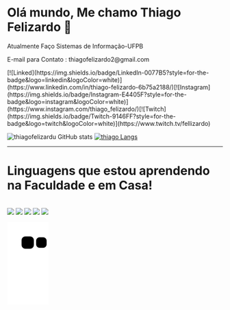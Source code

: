 <h1>Olá mundo, Me chamo Thiago Felizardo 🤙</h1>
<p>Atualmente Faço Sistemas de Informação-UFPB</p>
<p>E-mail para Contato : thiagofelizardo2@gmail.com</p>
[![Linked](https://img.shields.io/badge/LinkedIn-0077B5?style=for-the-badge&logo=linkedin&logoColor=white)](https://www.linkedin.com/in/thiago-felizardo-6b75a2188/)[![Instagram](https://img.shields.io/badge/Instagram-E4405F?style=for-the-badge&logo=instagram&logoColor=white)](https://www.instagram.com/thiago_felizardo/)[![Twitch](https://img.shields.io/badge/Twitch-9146FF?style=for-the-badge&logo=twitch&logoColor=white)](https://www.twitch.tv/fellizardo)

![thiagofelizardu GitHub stats](https://github-readme-stats.vercel.app/api?username=thiagofelizardu&show_icons=true&theme=dark)
[![thiago Langs](https://github-readme-stats.vercel.app/api/top-langs/?username=thiagofelizardu&layout=compact&theme=dark)](https://github.com/thiagofelizardu/github-readme-stats)
<hr>
<h1>Linguagens que estou aprendendo na Faculdade e em Casa!</h1>
<div style="Display: inline_block"><br/>
    <img src="https://img.shields.io/badge/Java-ED8B00?style=for-the-badge&logo=java&logoColor=white"/>
    <img src="https://img.shields.io/badge/Python-3776AB?style=for-the-badge&logo=python&logoColor=white"/>
    <img src="https://img.shields.io/badge/JavaScript-F7DF1E?style=for-the-badge&logo=javascript&logoColor=black"/>
    <img src="https://img.shields.io/badge/HTML5-E34F26?style=for-the-badge&logo=html5&logoColor=white"/>
    <img src="https://img.shields.io/badge/CSS3-1572B6?style=for-the-badge&logo=css3&logoColor=white"/>
</div>
  
 ![Snake animation](https://github.com/thiagofelizardu/thiagofelizardu/blob/output/github-contribution-grid-snake.svg)
  
 
